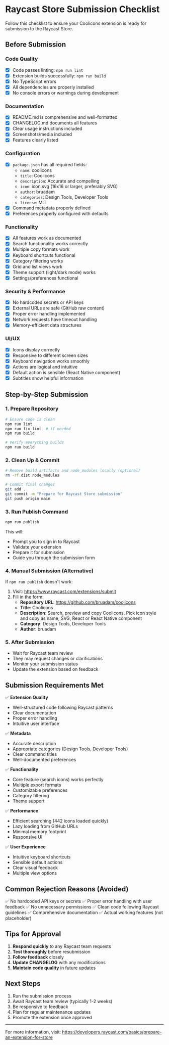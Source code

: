 # Raycast Store Submission Checklist

Follow this checklist to ensure your Coolicons extension is ready for submission to the Raycast Store.

## Before Submission

### Code Quality
- [x] Code passes linting: `npm run lint`
- [x] Extension builds successfully: `npm run build`
- [x] No TypeScript errors
- [x] All dependencies are properly installed
- [x] No console errors or warnings during development

### Documentation
- [x] README.md is comprehensive and well-formatted
- [x] CHANGELOG.md documents all features
- [x] Clear usage instructions included
- [x] Screenshots/media included
- [x] Features clearly listed

### Configuration
- [x] `package.json` has all required fields:
  - `name`: coolicons
  - `title`: Coolicons
  - `description`: Accurate and compelling
  - `icon`: icon.svg (16x16 or larger, preferably SVG)
  - `author`: bruadam
  - `categories`: Design Tools, Developer Tools
  - `license`: MIT
- [x] Command metadata properly defined
- [x] Preferences properly configured with defaults

### Functionality
- [x] All features work as documented
- [x] Search functionality works correctly
- [x] Multiple copy formats work
- [x] Keyboard shortcuts functional
- [x] Category filtering works
- [x] Grid and list views work
- [x] Theme support (light/dark mode) works
- [x] Settings/preferences functional

### Security & Performance
- [x] No hardcoded secrets or API keys
- [x] External URLs are safe (GitHub raw content)
- [x] Proper error handling implemented
- [x] Network requests have timeout handling
- [x] Memory-efficient data structures

### UI/UX
- [x] Icons display correctly
- [x] Responsive to different screen sizes
- [x] Keyboard navigation works smoothly
- [x] Actions are logical and intuitive
- [x] Default action is sensible (React Native component)
- [x] Subtitles show helpful information

## Step-by-Step Submission

### 1. Prepare Repository
```bash
# Ensure code is clean
npm run lint
npm run fix-lint  # if needed
npm run build

# Verify everything builds
npm run build
```

### 2. Clean Up & Commit
```bash
# Remove build artifacts and node_modules locally (optional)
rm -rf dist node_modules

# Commit final changes
git add .
git commit -m "Prepare for Raycast Store submission"
git push origin main
```

### 3. Run Publish Command
```bash
npm run publish
```

This will:
- Prompt you to sign in to Raycast
- Validate your extension
- Prepare it for submission
- Guide you through the submission form

### 4. Manual Submission (Alternative)
If `npm run publish` doesn't work:

1. Visit: https://www.raycast.com/extensions/submit
2. Fill in the form:
   - **Repository URL**: https://github.com/bruadam/coolicons
   - **Title**: Coolicons
   - **Description**: Search, preview and copy Coolicons. Pick icon style and copy as name, SVG, React or React Native component
   - **Category**: Design Tools, Developer Tools
   - **Author**: bruadam

### 5. After Submission
- Wait for Raycast team review
- They may request changes or clarifications
- Monitor your submission status
- Update the extension based on feedback

## Submission Requirements Met

✅ **Extension Quality**
- Well-structured code following Raycast patterns
- Clear documentation
- Proper error handling
- Intuitive user interface

✅ **Metadata**
- Accurate description
- Appropriate categories (Design Tools, Developer Tools)
- Clear command titles
- Well-documented preferences

✅ **Functionality**
- Core feature (search icons) works perfectly
- Multiple export formats
- Customizable preferences
- Category filtering
- Theme support

✅ **Performance**
- Efficient searching (442 icons loaded quickly)
- Lazy loading from GitHub URLs
- Minimal memory footprint
- Responsive UI

✅ **User Experience**
- Intuitive keyboard shortcuts
- Sensible default actions
- Clear visual feedback
- Multiple view options

## Common Rejection Reasons (Avoided)

✅ No hardcoded API keys or secrets
✅ Proper error handling with user feedback
✅ No unnecessary permissions
✅ Clean code following Raycast guidelines
✅ Comprehensive documentation
✅ Actual working features (not placeholder)

## Tips for Approval

1. **Respond quickly** to any Raycast team requests
2. **Test thoroughly** before resubmission
3. **Follow feedback** closely
4. **Update CHANGELOG** with any modifications
5. **Maintain code quality** in future updates

## Next Steps

1. Run the submission process
2. Await Raycast team review (typically 1-2 weeks)
3. Be responsive to feedback
4. Plan for regular maintenance updates
5. Promote the extension once approved

---

For more information, visit: https://developers.raycast.com/basics/prepare-an-extension-for-store
